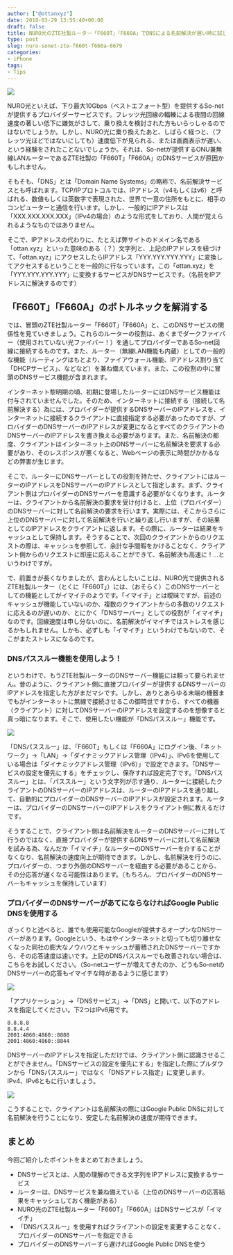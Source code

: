 ```yaml
---
author: ["@ottanxyz"]
date: 2018-03-29 13:55:40+00:00
draft: false
title: NURO光のZTE社製ルーター「F660T」「F660A」でDNSによる名前解決が遅い時に試したいこと
type: post
slug: nuro-sonet-zte-f660t-f660a-6679
categories:
- iPhone
tags:
- Tips
---
```


![](/uploads/2018/03/180329-5abce07f8f220.jpg)

NURO光といえば、下り最大10Gbps（ベストエフォート型）を提供するSo-netが提供するプロバイダーサービスです。フレッツ光回線の輻輳による夜間の回線速度の著しい低下に嫌気がさして、乗り換えを検討された方もいらっしゃるのではないでしょうか。しかし、NURO光に乗り換えたあと、しばらく経つと、（フレッツ光ほどではないにしても）速度低下が見られる、または画面表示が遅い、という経験をされたことないでしょうか。それは、So-netが提供するONU兼無線LANルーターであるZTE社製の「F660T」「F660A」のDNSサービスが原因かもしれません。

そもそも、「DNS」とは「Domain Name Systems」の略称で、名前解決サービスとも呼ばれます。TCP/IPプロトコルでは、IPアドレス（v4もしくはv6）と呼ばれる、数値もしくは英数字で表現された、世界で一意の住所をもとに、相手のコンピューターと通信を行います。しかし、一般的にIPアドレスは「XXX.XXX.XXX.XXX」（IPv4の場合）のような形式をしており、人間が覚えられるようなものではありません。

そこで、IPアドレスの代わりに、たとえば弊サイトのドメイン名である「ottan.xyz」といった意味のある（？）文字列と、上記のIPアドレスを紐づけて、「ottan.xyz」にアクセスしたらIPアドレス「YYY.YYY.YYY.YYY」に変換してアクセスするということを一般的に行なっています。この「ottan.xyz」を「YYY.YYY.YYY.YYY」に変換するサービスがDNSサービスです。（名前をIPアドレスに解決するのです）

## 「F660T」「F660A」のボトルネックを解消する

では、冒頭のZTE社製ルーター「F660T」「F660A」と、このDNSサービスの関係性を見ていきましょう。これらのルーターの役割は、あくまでダークファイバー（使用されていない光ファイバー！）を通してプロバイダーであるSo-net回線に接続するものです。また、ルーター（無線LAN機能も内蔵）としての一般的な機能（ルーティングはもとより、ファイアウォール機能、IPアドレス割り当て「DHCPサービス」、などなど）を兼ね備えています。また、この役割の中に冒頭のDNSサービス機能が含まれます。

インターネット黎明期の頃、初期に登場したルーターにはDNSサービス機能は付与されていませんでした。そのため、インターネットに接続する（接続して名前解決する）為には、プロバイダーが提供するDNSサーバーのIPアドレスを、インターネットに接続するクライアントに直接指定する必要があったのですが、プロバイダーのDNSサーバーのIPアドレスが変更になるとすべてのクライアントのDNSサーバーのIPアドレスを書き換える必要があります。また、名前解決の都度、クライアントはインターネット上のDNSサーバーに名前解決を要求する必要があり、そのレスポンスが悪くなると、Webページの表示に時間がかかるなどの弊害が生じます。

そこで、ルーターにDNSサーバーとしての役割を持たせ、クライアントにはルーターのIPアドレスをDNSサーバーのIPアドレスとして指定します。まず、クライアント側はプロバイダーのDNSサーバーを意識する必要がなくなります。ルーターは、クライアントから名前解決の要求を受け付けると、上位（プロバイダー）のDNSサーバーに対して名前解決の要求を行います。実際には、そこからさらに上位のDNSサーバーに対して名前解決を行いと繰り返し行いますが、その結果としてのIPアドレスをクライアントに返します。その際に、ルーターは結果をキャッシュとして保持します。そうすることで、次回のクライアントからのリクエストの際は、キャッシュを参照して、余計な手間暇をかけることなく、クライアント側からのリクエストに即座に応えることができて、名前解決も高速に！…というわけですが。

で、前置きが長くなりましたが、言わんとしたいことは、NURO光で提供されるZTE社製ルーター（とくに「F660T」）には、（おそらく）このDNSサーバーとしての機能としてがイマイチのようです。「イマイチ」とは曖昧ですが、前述のキャッシュが機能していないのか、複数のクライアントからの多数のリクエストに応えるのが遅いのか、とにかく「DNSサーバー」としての役割が「イマイチ」なのです。回線速度は申し分ないのに、名前解決がイマイチではストレスを感じるかもしれません。しかも、必ずしも「イマイチ」というわけでもないので、そこがまたストレスになるのです。

### DNSパススルー機能を使用しよう！

というわけで、もうZTE社製ルーターのDNSサーバー機能には頼って要られません。昔のように、クライアント側に直接プロバイダーが提供するDNSサーバーのIPアドレスを指定した方がまだマシです。しかし、ありとあらゆる末端の機器までもがインターネットに無線で接続させるこの御時世ですから、すべての機器（クライアント）に対してDNSサーバーのIPアドレスを設定するのを想像すると真っ暗になります。そこで、使用したい機能が「DNSパススルー」機能です。

![](/uploads/2018/03/180329-5abce1b7e7fe2.png)

「DNSパススルー」は、「F660T」もしくは「F660A」にログイン後、「ネットワーク」→「LAN」→「ダイナミックアドレス管理（IPv4）」、IPv6を使用している場合は「ダイナミックアドレス管理（IPv6）」で設定できます。「DNSサービスの設定を優先にする」をチェックし、保存すれば設定完了です。「DNSパススルー」とは、「パススルー」という文字列が示す通り、ルーターに接続したクライアントのDNSサーバーのIPアドレスは、ルーターのIPアドレスを通り越して、自動的にプロバイダーのDNSサーバーのIPアドレスが設定されます。ルーターは、プロバイダーのDNSサーバーのIPアドレスをクライアント側に教えるだけです。

そうすることで、クライアント側は名前解決をルーターのDNSサーバーに対して行うのではなく、直接プロバイダーが提供するDNSサーバーに対して名前解決を試みる為、なんだか「イマイチ」なルーターのDNSサーバーを介することがなくなり、名前解決の速度向上が期待できます。しかし、名前解決を行うのに、プロバイダーの、つまり外側のDNSサーバーを経由する必要があることから、その分応答が遅くなる可能性はあります。（もちろん、プロバイダーのDNSサーバーもキャッシュを保持しています）

### プロバイダーのDNSサーバーがあてにならなければGoogle Public DNSを使用する

ざっくりと述べると、誰でも使用可能なGoogleが提供するオープンなDNSサーバーがあります。Googleという、もはやインターネットと切っても切り離せなくなった同社の膨大なノウハウとキャッシュが蓄積されたDNSサーバーですから、その応答速度は速いです。上記のDNSパススルーでも改善されない場合は、こちらをお試しください。（So-netユーザーが増えてきたのか、どうもSo-netのDNSサーバーの応答もイマイチな時があるように感じます）

![](/uploads/2018/03/180329-5abce1c47be08.png)

「アプリケーション」→「DNSサービス」→「DNS」と開いて、以下のアドレスを指定してください。下2つはIPv6用です。

    8.8.8.8
    8.8.4.4
    2001:4860:4860::8888
    2001:4860:4860::8844

DNSサーバーのIPアドレスを指定しただけでは、クライアント側に認識させることができません。「DNSサービスの設定を優先にする」を指定した際にプルダウンから「DNSパススルー」ではなく「DNSアドレス指定」に変更します。IPv4、IPv6ともに行いましょう。

![](/uploads/2018/03/180329-5abce1be4db75.png)

こうすることで、クライアントは名前解決の際にはGoogle Public DNSに対して名前解決を行うことになり、安定した名前解決の速度が期待できます。

## まとめ

今回ご紹介したポイントをまとめておきましょう。

-   DNSサービスとは、人間の理解のできる文字列をIPアドレスに変換するサービス
-   ルーターは、DNSサービスを兼ね備えている（上位のDNSサーバーの応答結果をキャッシュしておく機能がある）
-   NURO光のZTE社製ルーター「F660T」「F660A」はDNSサービスが「イマイチ」
-   「DNSパススルー」を使用すればクライアントの設定を変更することなく、プロバイダーのDNSサーバーを指定できる
-   プロバイダーのDNSサーバーすら遅ければGoogle Public DNSを使う
